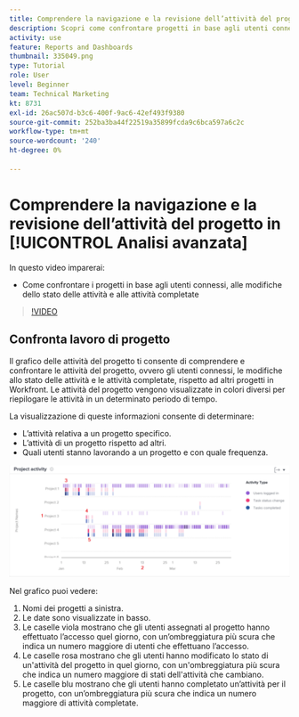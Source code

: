 ```yaml
---
title: Comprendere la navigazione e la revisione dell’attività del progetto in [!UICONTROL Analisi avanzata]
description: Scopri come confrontare progetti in base agli utenti connessi, modifiche dello stato delle attività e attività completate in Workfront.
activity: use
feature: Reports and Dashboards
thumbnail: 335049.png
type: Tutorial
role: User
level: Beginner
team: Technical Marketing
kt: 8731
exl-id: 26ac507d-b3c6-400f-9ac6-42ef493f9380
source-git-commit: 252ba3ba44f22519a35899fcda9c6bca597a6c2c
workflow-type: tm+mt
source-wordcount: '240'
ht-degree: 0%

---
```


# Comprendere la navigazione e la revisione dell’attività del progetto in [!UICONTROL Analisi avanzata]

In questo video imparerai:

* Come confrontare i progetti in base agli utenti connessi, alle modifiche dello stato delle attività e alle attività completate

>[!VIDEO](https://video.tv.adobe.com/v/335049/?quality=12)

## Confronta lavoro di progetto

Il grafico delle attività del progetto ti consente di comprendere e confrontare le attività del progetto, ovvero gli utenti connessi, le modifiche allo stato delle attività e le attività completate, rispetto ad altri progetti in Workfront. Le attività del progetto vengono visualizzate in colori diversi per riepilogare le attività in un determinato periodo di tempo.

La visualizzazione di queste informazioni consente di determinare:

* L’attività relativa a un progetto specifico.
* L’attività di un progetto rispetto ad altri.
* Quali utenti stanno lavorando a un progetto e con quale frequenza.

![Un’immagine che mostra l’attività del progetto con i numeri nelle aree descritte nei punti elenco seguenti](assets/section-2-5.png)

Nel grafico puoi vedere:

1. Nomi dei progetti a sinistra.
1. Le date sono visualizzate in basso.
1. Le caselle viola mostrano che gli utenti assegnati al progetto hanno effettuato l’accesso quel giorno, con un’ombreggiatura più scura che indica un numero maggiore di utenti che effettuano l’accesso.
1. Le caselle rosa mostrano che gli utenti hanno modificato lo stato di un&#39;attività del progetto in quel giorno, con un&#39;ombreggiatura più scura che indica un numero maggiore di stati dell&#39;attività che cambiano.
1. Le caselle blu mostrano che gli utenti hanno completato un’attività per il progetto, con un’ombreggiatura più scura che indica un numero maggiore di attività completate.
